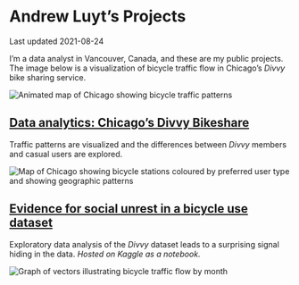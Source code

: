 Andrew Luyt’s Projects
================
Last updated 2021-08-24

I’m a data analyst in Vancouver, Canada, and these are my public
projects. The image below is a visualization of bicycle traffic flow in
Chicago’s *Divvy* bike sharing service.

![Animated map of Chicago showing bicycle traffic
patterns](https://andrewluyt.github.io/divvy-bikeshare/analysis-report_files/figure-gfm/all%20traffic%20flow%20mapped%20fine%20detail%20zoomed-1.gif)

## [Data analytics: Chicago’s Divvy Bikeshare](https://andrewluyt.github.io/divvy-bikeshare/)

Traffic patterns are visualized and the differences between *Divvy*
members and casual users are explored.

![Map of Chicago showing bicycle stations coloured by preferred user
type and showing geographic
patterns](https://andrewluyt.github.io/divvy-bikeshare/analysis-report_files/figure-gfm/member%20vs%20casual%20usage%20map%20over%2070-1.png)

## [Evidence for social unrest in a bicycle use dataset](https://www.kaggle.com/andyinverted/evidence-for-social-unrest-in-bicycle-usage-data)

Exploratory data analysis of the *Divvy* dataset leads to a surprising
signal hiding in the data. *Hosted on Kaggle as a notebook.*

![Graph of vectors illustrating bicycle traffic flow by
month](./img/unrest.png)
